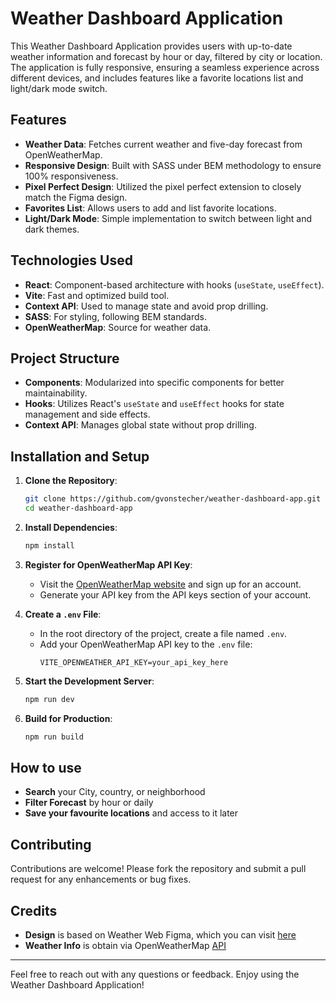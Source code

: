 # Weather Dashboard Application

This Weather Dashboard Application provides users with up-to-date weather information and forecast by hour or day, filtered by city or location. The application is fully responsive, ensuring a seamless experience across different devices, and includes features like a favorite locations list and light/dark mode switch.

## Features

- **Weather Data**: Fetches current weather and five-day forecast from OpenWeatherMap.
- **Responsive Design**: Built with SASS under BEM methodology to ensure 100% responsiveness.
- **Pixel Perfect Design**: Utilized the pixel perfect extension to closely match the Figma design.
- **Favorites List**: Allows users to add and list favorite locations.
- **Light/Dark Mode**: Simple implementation to switch between light and dark themes.

## Technologies Used

- **React**: Component-based architecture with hooks (`useState`, `useEffect`).
- **Vite**: Fast and optimized build tool.
- **Context API**: Used to manage state and avoid prop drilling.
- **SASS**: For styling, following BEM standards.
- **OpenWeatherMap**: Source for weather data.


## Project Structure

- **Components**: Modularized into specific components for better maintainability.
- **Hooks**: Utilizes React's `useState` and `useEffect` hooks for state management and side effects.
- **Context API**: Manages global state without prop drilling.


## Installation and Setup

1. **Clone the Repository**:
    ```bash
    git clone https://github.com/gvonstecher/weather-dashboard-app.git
    cd weather-dashboard-app
    ```

2. **Install Dependencies**:
    ```bash
    npm install
    ```

3. **Register for OpenWeatherMap API Key**:
    - Visit the [OpenWeatherMap website](https://home.openweathermap.org/users/sign_up) and sign up for an account.
    - Generate your API key from the API keys section of your account.

4. **Create a `.env` File**:
    - In the root directory of the project, create a file named `.env`.
    - Add your OpenWeatherMap API key to the `.env` file:
        ```env
        VITE_OPENWEATHER_API_KEY=your_api_key_here
        ```

5. **Start the Development Server**:
    ```bash
    npm run dev
    ```

6. **Build for Production**:
    ```bash
    npm run build
    ```

## How to use
- **Search** your City, country, or neighborhood
- **Filter Forecast** by hour or daily
- **Save your favourite locations** and access to it later

## Contributing

Contributions are welcome! Please fork the repository and submit a pull request for any enhancements or bug fixes.

## Credits

- **Design** is based on Weather Web Figma, which you can visit [here](https://www.figma.com/community/file/1300997022541611628)
- **Weather Info** is obtain via OpenWeatherMap [API](https://openweathermap.org/api)

---

Feel free to reach out with any questions or feedback. Enjoy using the Weather Dashboard Application!
